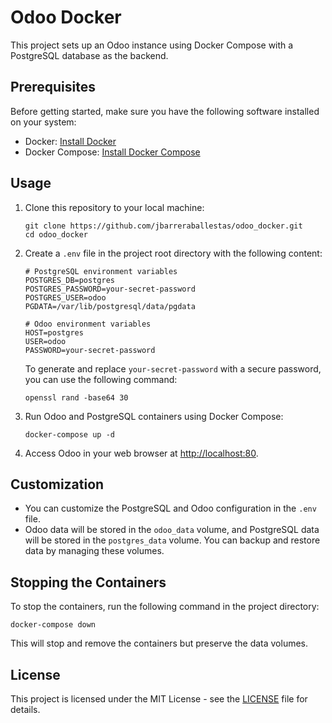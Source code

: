 # Odoo Docker

This project sets up an Odoo instance using Docker Compose with a PostgreSQL database as the backend.

## Prerequisites

Before getting started, make sure you have the following software installed on your system:

* Docker: [Install Docker](https://docs.docker.com/get-docker/)
* Docker Compose: [Install Docker Compose](https://docs.docker.com/compose/install/)

## Usage

1. Clone this repository to your local machine:

    ```shell
    git clone https://github.com/jbarreraballestas/odoo_docker.git
    cd odoo_docker
    ```

2. Create a `.env` file in the project root directory with the following content:

    ```dotenv
    # PostgreSQL environment variables
    POSTGRES_DB=postgres
    POSTGRES_PASSWORD=your-secret-password
    POSTGRES_USER=odoo
    PGDATA=/var/lib/postgresql/data/pgdata

    # Odoo environment variables
    HOST=postgres
    USER=odoo
    PASSWORD=your-secret-password
    ```

    To generate and replace `your-secret-password` with a secure password, you can use the following command:

    ```shell
    openssl rand -base64 30
    ```

3. Run Odoo and PostgreSQL containers using Docker Compose:

    ```shell
    docker-compose up -d
    ```

4. Access Odoo in your web browser at [http://localhost:80](http://localhost:80).

## Customization

* You can customize the PostgreSQL and Odoo configuration in the `.env` file.
* Odoo data will be stored in the `odoo_data` volume, and PostgreSQL data will be stored in the `postgres_data` volume. You can backup and restore data by managing these volumes.

## Stopping the Containers

To stop the containers, run the following command in the project directory:

```shell
docker-compose down

```

    

This will stop and remove the containers but preserve the data volumes.

License
-------

This project is licensed under the MIT License - see the [LICENSE](LICENSE) file for details.
